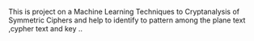 This is project on a Machine Learning Techniques to Cryptanalysis of Symmetric Ciphers and help to identify to pattern among the plane text ,cypher text and key ..
